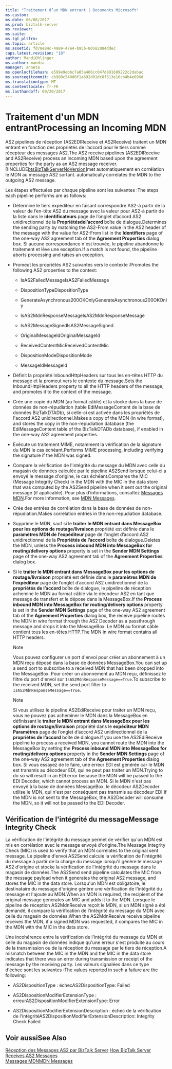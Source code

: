 ```yaml
---
title: "Traitement d’un MDN entrant | Documents Microsoft"
ms.custom: 
ms.date: 06/08/2017
ms.prod: biztalk-server
ms.reviewer: 
ms.suite: 
ms.tgt_pltfrm: 
ms.topic: article
ms.assetid: fd78e84c-4989-47e4-b95b-80582084ddec
caps.latest.revision: "18"
author: MandiOhlinger
ms.author: mandia
manager: anneta
ms.openlocfilehash: e599e9ebbc7a05a466cc047d891699222c2dabac
ms.sourcegitcommit: cb908c540d8f1a692d01dc8f313e16cb4b4e696d
ms.translationtype: MT
ms.contentlocale: fr-FR
ms.lasthandoff: 09/20/2017
---
```

# <a name="processing-an-incoming-mdn"></a><span data-ttu-id="103a1-102">Traitement d'un MDN entrant</span><span class="sxs-lookup"><span data-stu-id="103a1-102">Processing an Incoming MDN</span></span>
<span data-ttu-id="103a1-103">AS2 pipelines de réception (AS2EDIReceive et AS2Receive) traitent un MDN entrant en fonction des propriétés de l’accord pour le tiers comme récepteur des messages AS2.</span><span class="sxs-lookup"><span data-stu-id="103a1-103">The AS2 receive pipelines (AS2EDIReceive and AS2Receive) process an incoming MDN based upon the agreement properties for the party as an AS2 message receiver.</span></span> [!INCLUDE[btsBizTalkServerNoVersion](../includes/btsbiztalkservernoversion-md.md)]<span data-ttu-id="103a1-104">met automatiquement en corrélation le MDN au message AS2 sortant.</span><span class="sxs-lookup"><span data-stu-id="103a1-104"> automatically correlates the MDN to the outgoing AS2 message.</span></span>  
  
 <span data-ttu-id="103a1-105">Les étapes effectuées par chaque pipeline sont les suivantes :</span><span class="sxs-lookup"><span data-stu-id="103a1-105">The steps each pipeline performs are as follows:</span></span>  
  
-   <span data-ttu-id="103a1-106">Détermine le tiers expéditeur en faisant correspondre AS2-à partir de la valeur de l’en-tête AS2 du message avec la valeur pour AS2-à partir de la liste dans le **identificateurs** page de l’onglet d’accord AS2 unidirectionnel de la **Propriétésdel’accord** boîte de dialogue.</span><span class="sxs-lookup"><span data-stu-id="103a1-106">Determines the sending party by matching the AS2-From value in the AS2 header of the message with the value for AS2-From list in the **Identifiers** page of the one-way AS2 agreement tab of the **Agreement Properties** dialog box.</span></span> <span data-ttu-id="103a1-107">Si aucune correspondance n'est trouvée, le pipeline abandonne le traitement et lève une exception.</span><span class="sxs-lookup"><span data-stu-id="103a1-107">If a match is not found, the pipeline aborts processing and raises an exception.</span></span>  
  
-   <span data-ttu-id="103a1-108">Promeut les propriétés AS2 suivantes vers le contexte :</span><span class="sxs-lookup"><span data-stu-id="103a1-108">Promotes the following AS2 properties to the context:</span></span>  
  
    -   <span data-ttu-id="103a1-109">IsAS2FailedMessage</span><span class="sxs-lookup"><span data-stu-id="103a1-109">IsAS2FailedMessage</span></span>  
  
    -   <span data-ttu-id="103a1-110">DispositionType</span><span class="sxs-lookup"><span data-stu-id="103a1-110">DispositionType</span></span>  
  
    -   <span data-ttu-id="103a1-111">GenerateAsynchronous200OKOnly</span><span class="sxs-lookup"><span data-stu-id="103a1-111">GenerateAsynchronous200OKOnly</span></span>  
  
    -   <span data-ttu-id="103a1-112">IsAS2MdnResponseMessage</span><span class="sxs-lookup"><span data-stu-id="103a1-112">IsAS2MdnResponseMessage</span></span>  
  
    -   <span data-ttu-id="103a1-113">IsAS2MessageSigned</span><span class="sxs-lookup"><span data-stu-id="103a1-113">IsAS2MessageSigned</span></span>  
  
    -   <span data-ttu-id="103a1-114">OriginalMessageId</span><span class="sxs-lookup"><span data-stu-id="103a1-114">OriginalMessageId</span></span>  
  
    -   <span data-ttu-id="103a1-115">ReceivedContentMic</span><span class="sxs-lookup"><span data-stu-id="103a1-115">ReceivedContentMic</span></span>  
  
    -   <span data-ttu-id="103a1-116">DispositionMode</span><span class="sxs-lookup"><span data-stu-id="103a1-116">DispositionMode</span></span>  
  
    -   <span data-ttu-id="103a1-117">MessageId</span><span class="sxs-lookup"><span data-stu-id="103a1-117">MessageId</span></span>  
  
-   <span data-ttu-id="103a1-118">Définit la propriété InboundHttpHeaders sur tous les en-têtes HTTP du message et la promeut vers le contexte du message.</span><span class="sxs-lookup"><span data-stu-id="103a1-118">Sets the InboundHttpHeaders property to all the HTTP headers of the message, and promotes it to the context of the message.</span></span>  
  
-   <span data-ttu-id="103a1-119">Crée une copie du MDN (au format câble) et la stocke dans la base de données de non-répudiation (table EdiMessageContent de la base de données BizTalkDTADb), si celle-ci est activée dans les propriétés de l'accord AS2 unidirectionnel.</span><span class="sxs-lookup"><span data-stu-id="103a1-119">Makes a copy of the MDN (in wire format), and stores the copy in the non-repudiation database (the EdiMessageContent table of the BizTalkDTADb database), if enabled in the one-way AS2 agreement properties.</span></span>  
  
-   <span data-ttu-id="103a1-120">Exécute un traitement MIME, notamment la vérification de la signature du MDN le cas échéant.</span><span class="sxs-lookup"><span data-stu-id="103a1-120">Performs MIME processing, including verifying the signature if the MDN was signed.</span></span>  
  
-   <span data-ttu-id="103a1-121">Compare la vérification de l'intégrité du message du MDN avec celle du magasin de données calculée par le pipeline AS2Send lorsque celui-ci a envoyé le message d'origine, le cas échéant.</span><span class="sxs-lookup"><span data-stu-id="103a1-121">Compares the MIC (Message Integrity Check) in the MDN with the MIC in the data store that was computed by the AS2Send pipeline when it sent out the original message (if applicable).</span></span> <span data-ttu-id="103a1-122">Pour plus d’informations, consultez [Messages MDN](../core/mdn-messages.md).</span><span class="sxs-lookup"><span data-stu-id="103a1-122">For more information, see [MDN Messages](../core/mdn-messages.md).</span></span>  
  
-   <span data-ttu-id="103a1-123">Crée des entrées de corrélation dans la base de données de non-répudiation.</span><span class="sxs-lookup"><span data-stu-id="103a1-123">Makes correlation entries in the non-repudiation database.</span></span>  
  
-   <span data-ttu-id="103a1-124">Supprime le MDN, sauf si le **traiter le MDN entrant dans MessageBox pour les options de routage/livraison** propriété est définie dans le **paramètres MDN de l’expéditeur** page de l’onglet d’accord AS2 unidirectionnel de la  **Propriétés de l’accord** boîte de dialogue.</span><span class="sxs-lookup"><span data-stu-id="103a1-124">Deletes the MDN, unless the **Process inbound MDN into MessageBox for routing/delivery options** property is set in the **Sender MDN Settings** page of the one-way AS2 agreement tab of the **Agreement Properties** dialog box.</span></span>  
  
-   <span data-ttu-id="103a1-125">Si le **traiter le MDN entrant dans MessageBox pour les options de routage/livraison** propriété est définie dans le **paramètres MDN de l’expéditeur** page de l’onglet d’accord AS2 unidirectionnel de la **propriétés de l’accord**  boîte de dialogue, le pipeline de réception achemine le MDN au format câble via le décodeur AS2 en tant que message de transfert et le dépose dans la MessageBox.</span><span class="sxs-lookup"><span data-stu-id="103a1-125">If the **Process inbound MDN into MessageBox for routing/delivery options** property is set in the **Sender MDN Settings** page of the one-way AS2 agreement tab of the **Agreement Properties** dialog box, the receive pipeline routes the MDN in wire format through the AS2 Decoder as a passthrough message and drops it into the MessageBox.</span></span> <span data-ttu-id="103a1-126">Le MDN au format câble contient tous les en-têtes HTTP.</span><span class="sxs-lookup"><span data-stu-id="103a1-126">The MDN in wire format contains all HTTP headers.</span></span>  
  
    > [!NOTE]
    >  <span data-ttu-id="103a1-127">Vous pouvez configurer un port d'envoi pour créer un abonnement à un MDN reçu déposé dans la base de données MessageBox.</span><span class="sxs-lookup"><span data-stu-id="103a1-127">You can set up a send port to subscribe to a received MDN that has been dropped into the MessageBox.</span></span> <span data-ttu-id="103a1-128">Pour créer un abonnement au MDN reçu, définissez le filtre du port d'envoi sur `IsAS2MdnResponseMessage==True`.</span><span class="sxs-lookup"><span data-stu-id="103a1-128">To subscribe to the received MDN, set the send port filter to `IsAS2MdnResponseMessage==True`.</span></span>  
  
    > [!NOTE]
    >  <span data-ttu-id="103a1-129">Si vous utilisez le pipeline AS2EdiReceive pour traiter un MDN reçu, vous ne pouvez pas acheminer le MDN dans la MessageBox en définissant le **traiter le MDN entrant dans MessageBox pour les options de routage/livraison** propriété dans le **expéditeur MDN Paramètres** page de l’onglet d’accord AS2 unidirectionnel de la **propriétés de l’accord** boîte de dialogue.</span><span class="sxs-lookup"><span data-stu-id="103a1-129">If you use the AS2EdiReceive pipeline to process a received MDN, you cannot route the MDN into the MessageBox by setting the **Process inbound MDN into MessageBox for routing/delivery options** property in the **Sender MDN Settings** page of the one-way AS2 agreement tab of the **Agreement Properties** dialog box.</span></span> <span data-ttu-id="103a1-130">Si vous essayez de le faire, une erreur EDI est générée car le MDN est transmis au décodeur EDI, qui ne peut pas traiter un MDN.</span><span class="sxs-lookup"><span data-stu-id="103a1-130">Trying to do so will result in an EDI error because the MDN will be passed to the EDI Decoder, which cannot process an MDN.</span></span> <span data-ttu-id="103a1-131">Si le MDN n'est pas envoyé à la base de données MessageBox, le décodeur AS2Decoder utilise le MDN, qui n'est par conséquent pas transmis au décodeur EDI.</span><span class="sxs-lookup"><span data-stu-id="103a1-131">If the MDN is not sent to the MessageBox, the AS2Decoder will consume the MDN, so it will not be passed to the EDI Decoder.</span></span>  
  
## <a name="message-integrity-check"></a><span data-ttu-id="103a1-132">Vérification de l'intégrité du message</span><span class="sxs-lookup"><span data-stu-id="103a1-132">Message Integrity Check</span></span>  
 <span data-ttu-id="103a1-133">La vérification de l'intégrité du message permet de vérifier qu'un MDN est mis en corrélation avec le message envoyé d'origine.</span><span class="sxs-lookup"><span data-stu-id="103a1-133">The Message Integrity Check (MIC) is used to verify that an MDN correlates to the original sent message.</span></span> <span data-ttu-id="103a1-134">Le pipeline d'envoi AS2Send calcule la vérification de l'intégrité du message à partir de la charge du message lorsqu'il génère le message AS2 d'origine et stocke la vérification de l'intégrité du message dans le magasin de données.</span><span class="sxs-lookup"><span data-stu-id="103a1-134">The AS2Send send pipeline calculates the MIC from the message payload when it generates the original AS2 message, and stores the MIC in the data store.</span></span> <span data-ttu-id="103a1-135">Lorsqu'un MDN est obligatoire, le destinataire du message d'origine génère une vérification de l'intégrité du message et l'ajoute au MDN.</span><span class="sxs-lookup"><span data-stu-id="103a1-135">When an MDN is required, the recipient of the original message generates an MIC and adds it to the MDN.</span></span> <span data-ttu-id="103a1-136">Lorsque le pipeline de réception AS2MdnReceive reçoit le MDN, si un MDN signé a été demandé, il compare la vérification de l'intégrité du message du MDN avec celle du magasin de données.</span><span class="sxs-lookup"><span data-stu-id="103a1-136">When the AS2MdnReceive receive pipeline receives the MDN, if a signed MDN was requested, it compares the MIC in the MDN with the MIC in the data store.</span></span>  
  
 <span data-ttu-id="103a1-137">Une incohérence entre la vérification de l'intégrité du message du MDN et celle du magasin de données indique qu'une erreur s'est produite au cours de la transmission ou de la réception du message par le tiers de réception.</span><span class="sxs-lookup"><span data-stu-id="103a1-137">A mismatch between the MIC in the MDN and the MIC in the data store indicates that there was an error during transmission or receipt of the message by the receiving party.</span></span> <span data-ttu-id="103a1-138">Les valeurs signalées dans ce type d'échec sont les suivantes :</span><span class="sxs-lookup"><span data-stu-id="103a1-138">The values reported in such a failure are the following:</span></span>  
  
-   <span data-ttu-id="103a1-139">AS2DispositionType : échec</span><span class="sxs-lookup"><span data-stu-id="103a1-139">AS2DispositionType: Failed</span></span>  
  
-   <span data-ttu-id="103a1-140">AS2DispositionModifierExtensionType : erreur</span><span class="sxs-lookup"><span data-stu-id="103a1-140">AS2DispositionModifierExtensionType: Error</span></span>  
  
-   <span data-ttu-id="103a1-141">AS2DispositionModifierExtensionDescription : échec de la vérification de l'intégrité</span><span class="sxs-lookup"><span data-stu-id="103a1-141">AS2DispositionModifierExtensionDescription: Integrity Check Failed</span></span>  
  
## <a name="see-also"></a><span data-ttu-id="103a1-142">Voir aussi</span><span class="sxs-lookup"><span data-stu-id="103a1-142">See Also</span></span>  
 <span data-ttu-id="103a1-143">[Réception des Messages AS2 par BizTalk Server](../core/how-biztalk-server-receives-as2-messages.md) </span><span class="sxs-lookup"><span data-stu-id="103a1-143">[How BizTalk Server Receives AS2 Messages](../core/how-biztalk-server-receives-as2-messages.md) </span></span>  
 [<span data-ttu-id="103a1-144">Messages MDN</span><span class="sxs-lookup"><span data-stu-id="103a1-144">MDN Messages</span></span>](../core/mdn-messages.md)